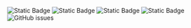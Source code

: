 ![Static Badge](https://img.shields.io/badge/blacklists-60-000000) ![Static Badge](https://img.shields.io/badge/blacklisted-2969037-cc0000) ![Static Badge](https://img.shields.io/badge/whitelisted-2242-00CC00) ![Static Badge](https://img.shields.io/badge/streaming_blacklist-28106-000000) ![GitHub issues](https://img.shields.io/github/issues/fabriziosalmi/blacklists)
